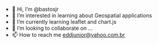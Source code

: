- 👋 Hi, I’m @bastosjr
- 👀 I’m interested in learning about Geospatial applications
- 🌱 I’m currently learning leaflet and chart.js
- 💞️ I’m looking to collaborate on ...
- 📫 How to reach me eddjunior@yahoo.com.br

<!---
bastosjr/bastosjr is a ✨ special ✨ repository because its `README.md` (this file) appears on your GitHub profile.
You can click the Preview link to take a look at your changes.
--->
